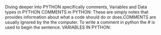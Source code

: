 Diving deeper into PYTHON specifically comments, Variables and Data types in PYTHON
COMMENTS in PYTHON: These are simply notes that provides information about what a code should do or does.COMMENTS are usually ignored by the the computer. To write a comment in python the # is used to begin the sentence.
VARIABLES IN PYTHON:
